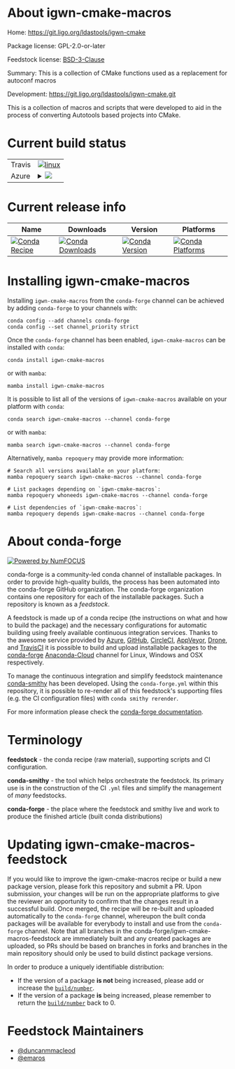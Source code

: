 About igwn-cmake-macros
=======================

Home: https://git.ligo.org/ldastools/igwn-cmake

Package license: GPL-2.0-or-later

Feedstock license: [BSD-3-Clause](https://github.com/conda-forge/igwn-cmake-macros-feedstock/blob/main/LICENSE.txt)

Summary: This is a collection of CMake functions used as a replacement for autoconf macros

Development: https://git.ligo.org/ldastools/igwn-cmake.git

This is a collection of macros and scripts that were developed to aid
in the process of converting Autotools based projects into CMake.


Current build status
====================


<table><tr>
    <td>Travis</td>
    <td>
      <a href="https://app.travis-ci.com/conda-forge/igwn-cmake-macros-feedstock">
        <img alt="linux" src="https://img.shields.io/travis/com/conda-forge/igwn-cmake-macros-feedstock/main.svg?label=Linux">
      </a>
    </td>
  </tr>
    
  <tr>
    <td>Azure</td>
    <td>
      <details>
        <summary>
          <a href="https://dev.azure.com/conda-forge/feedstock-builds/_build/latest?definitionId=13656&branchName=main">
            <img src="https://dev.azure.com/conda-forge/feedstock-builds/_apis/build/status/igwn-cmake-macros-feedstock?branchName=main">
          </a>
        </summary>
        <table>
          <thead><tr><th>Variant</th><th>Status</th></tr></thead>
          <tbody><tr>
              <td>linux_64</td>
              <td>
                <a href="https://dev.azure.com/conda-forge/feedstock-builds/_build/latest?definitionId=13656&branchName=main">
                  <img src="https://dev.azure.com/conda-forge/feedstock-builds/_apis/build/status/igwn-cmake-macros-feedstock?branchName=main&jobName=linux&configuration=linux_64_" alt="variant">
                </a>
              </td>
            </tr><tr>
              <td>linux_aarch64</td>
              <td>
                <a href="https://dev.azure.com/conda-forge/feedstock-builds/_build/latest?definitionId=13656&branchName=main">
                  <img src="https://dev.azure.com/conda-forge/feedstock-builds/_apis/build/status/igwn-cmake-macros-feedstock?branchName=main&jobName=linux&configuration=linux_aarch64_" alt="variant">
                </a>
              </td>
            </tr><tr>
              <td>linux_ppc64le</td>
              <td>
                <a href="https://dev.azure.com/conda-forge/feedstock-builds/_build/latest?definitionId=13656&branchName=main">
                  <img src="https://dev.azure.com/conda-forge/feedstock-builds/_apis/build/status/igwn-cmake-macros-feedstock?branchName=main&jobName=linux&configuration=linux_ppc64le_" alt="variant">
                </a>
              </td>
            </tr><tr>
              <td>osx_64</td>
              <td>
                <a href="https://dev.azure.com/conda-forge/feedstock-builds/_build/latest?definitionId=13656&branchName=main">
                  <img src="https://dev.azure.com/conda-forge/feedstock-builds/_apis/build/status/igwn-cmake-macros-feedstock?branchName=main&jobName=osx&configuration=osx_64_" alt="variant">
                </a>
              </td>
            </tr><tr>
              <td>osx_arm64</td>
              <td>
                <a href="https://dev.azure.com/conda-forge/feedstock-builds/_build/latest?definitionId=13656&branchName=main">
                  <img src="https://dev.azure.com/conda-forge/feedstock-builds/_apis/build/status/igwn-cmake-macros-feedstock?branchName=main&jobName=osx&configuration=osx_arm64_" alt="variant">
                </a>
              </td>
            </tr><tr>
              <td>win_64</td>
              <td>
                <a href="https://dev.azure.com/conda-forge/feedstock-builds/_build/latest?definitionId=13656&branchName=main">
                  <img src="https://dev.azure.com/conda-forge/feedstock-builds/_apis/build/status/igwn-cmake-macros-feedstock?branchName=main&jobName=win&configuration=win_64_" alt="variant">
                </a>
              </td>
            </tr>
          </tbody>
        </table>
      </details>
    </td>
  </tr>
</table>

Current release info
====================

| Name | Downloads | Version | Platforms |
| --- | --- | --- | --- |
| [![Conda Recipe](https://img.shields.io/badge/recipe-igwn--cmake--macros-green.svg)](https://anaconda.org/conda-forge/igwn-cmake-macros) | [![Conda Downloads](https://img.shields.io/conda/dn/conda-forge/igwn-cmake-macros.svg)](https://anaconda.org/conda-forge/igwn-cmake-macros) | [![Conda Version](https://img.shields.io/conda/vn/conda-forge/igwn-cmake-macros.svg)](https://anaconda.org/conda-forge/igwn-cmake-macros) | [![Conda Platforms](https://img.shields.io/conda/pn/conda-forge/igwn-cmake-macros.svg)](https://anaconda.org/conda-forge/igwn-cmake-macros) |

Installing igwn-cmake-macros
============================

Installing `igwn-cmake-macros` from the `conda-forge` channel can be achieved by adding `conda-forge` to your channels with:

```
conda config --add channels conda-forge
conda config --set channel_priority strict
```

Once the `conda-forge` channel has been enabled, `igwn-cmake-macros` can be installed with `conda`:

```
conda install igwn-cmake-macros
```

or with `mamba`:

```
mamba install igwn-cmake-macros
```

It is possible to list all of the versions of `igwn-cmake-macros` available on your platform with `conda`:

```
conda search igwn-cmake-macros --channel conda-forge
```

or with `mamba`:

```
mamba search igwn-cmake-macros --channel conda-forge
```

Alternatively, `mamba repoquery` may provide more information:

```
# Search all versions available on your platform:
mamba repoquery search igwn-cmake-macros --channel conda-forge

# List packages depending on `igwn-cmake-macros`:
mamba repoquery whoneeds igwn-cmake-macros --channel conda-forge

# List dependencies of `igwn-cmake-macros`:
mamba repoquery depends igwn-cmake-macros --channel conda-forge
```


About conda-forge
=================

[![Powered by
NumFOCUS](https://img.shields.io/badge/powered%20by-NumFOCUS-orange.svg?style=flat&colorA=E1523D&colorB=007D8A)](https://numfocus.org)

conda-forge is a community-led conda channel of installable packages.
In order to provide high-quality builds, the process has been automated into the
conda-forge GitHub organization. The conda-forge organization contains one repository
for each of the installable packages. Such a repository is known as a *feedstock*.

A feedstock is made up of a conda recipe (the instructions on what and how to build
the package) and the necessary configurations for automatic building using freely
available continuous integration services. Thanks to the awesome service provided by
[Azure](https://azure.microsoft.com/en-us/services/devops/), [GitHub](https://github.com/),
[CircleCI](https://circleci.com/), [AppVeyor](https://www.appveyor.com/),
[Drone](https://cloud.drone.io/welcome), and [TravisCI](https://travis-ci.com/)
it is possible to build and upload installable packages to the
[conda-forge](https://anaconda.org/conda-forge) [Anaconda-Cloud](https://anaconda.org/)
channel for Linux, Windows and OSX respectively.

To manage the continuous integration and simplify feedstock maintenance
[conda-smithy](https://github.com/conda-forge/conda-smithy) has been developed.
Using the ``conda-forge.yml`` within this repository, it is possible to re-render all of
this feedstock's supporting files (e.g. the CI configuration files) with ``conda smithy rerender``.

For more information please check the [conda-forge documentation](https://conda-forge.org/docs/).

Terminology
===========

**feedstock** - the conda recipe (raw material), supporting scripts and CI configuration.

**conda-smithy** - the tool which helps orchestrate the feedstock.
                   Its primary use is in the construction of the CI ``.yml`` files
                   and simplify the management of *many* feedstocks.

**conda-forge** - the place where the feedstock and smithy live and work to
                  produce the finished article (built conda distributions)


Updating igwn-cmake-macros-feedstock
====================================

If you would like to improve the igwn-cmake-macros recipe or build a new
package version, please fork this repository and submit a PR. Upon submission,
your changes will be run on the appropriate platforms to give the reviewer an
opportunity to confirm that the changes result in a successful build. Once
merged, the recipe will be re-built and uploaded automatically to the
`conda-forge` channel, whereupon the built conda packages will be available for
everybody to install and use from the `conda-forge` channel.
Note that all branches in the conda-forge/igwn-cmake-macros-feedstock are
immediately built and any created packages are uploaded, so PRs should be based
on branches in forks and branches in the main repository should only be used to
build distinct package versions.

In order to produce a uniquely identifiable distribution:
 * If the version of a package **is not** being increased, please add or increase
   the [``build/number``](https://docs.conda.io/projects/conda-build/en/latest/resources/define-metadata.html#build-number-and-string).
 * If the version of a package **is** being increased, please remember to return
   the [``build/number``](https://docs.conda.io/projects/conda-build/en/latest/resources/define-metadata.html#build-number-and-string)
   back to 0.

Feedstock Maintainers
=====================

* [@duncanmmacleod](https://github.com/duncanmmacleod/)
* [@emaros](https://github.com/emaros/)

